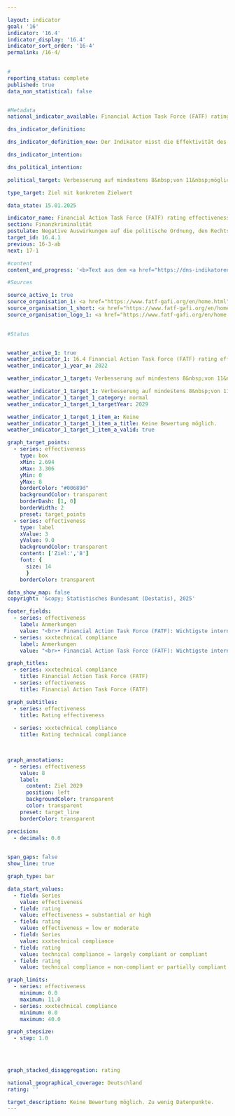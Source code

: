 ```yaml
---

layout: indicator        
goal: '16'        
indicator: '16.4'        
indicator_display: '16.4'        
indicator_sort_order: '16-4'        
permalink: /16-4/        
        

#
reporting_status: complete        
published: true        
data_non_statistical: false        


#Metadata        
national_indicator_available: Financial Action Task Force (FATF) rating effectiveness        

dns_indicator_definition:         

dns_indicator_definition_new: Der Indikator misst die Effektivität des deutschen Systems zur Bekämpfung von Geldwäsche und Terrorismusfinanzierung.        

dns_indicator_intention:         

dns_political_intention:         

political_target: Verbesserung auf mindestens 8&nbsp;von 11&nbsp;möglichen Punkten bis 2029        

type_target: Ziel mit konkretem Zielwert        

data_state: 15.01.2025        

indicator_name: Financial Action Task Force (FATF) rating effectiveness        
section: Finanzkriminalität        
postulate: Negative Auswirkungen auf die politische Ordnung, den Rechtsstaat, die Wirtschaft und die Gesellschaft verhindern        
target_id: 16.4.1        
previous: 16-3-ab        
next: 17-1        

#content         
content_and_progress: '<b>Text aus dem <a href="https://dns-indikatoren.de/assets/Publikationen/Indikatorenberichte/2022.pdf">Indikatorenbericht 2022&nbsp;- Stand 31.10.2022</a></b><br><br>'                

#Sources        

source_active_1: true
source_organisation_1: <a href="https://www.fatf-gafi.org/en/home.html" target="_blank" onclick="return confirm_alert('vom FATF', 'De')">Financial Action Task Force</a>
source_organisation_1_short: <a href="https://www.fatf-gafi.org/en/home.html" target="_blank" onclick="return confirm_alert('vom FATF', 'De')">Financial Action Task Force</a>
source_organisation_logo_1: <a href="https://www.fatf-gafi.org/en/home.html" target="_blank" onclick="return confirm_alert('vom FATF', 'De')"><img src="https://dnsTestEnvironment.github.io/dns-indicators/public/OrgImgDe/fatf.png" alt="Financial Action Task Force" title=" Klicken Sie hier um zur Homepage der Organisation Financial Action Task Force zu gelangen." style="height:60px; width:148px; border:transparent"/></a>
        

#Status        


weather_active_1: true
weather_indicator_1: 16.4 Financial Action Task Force (FATF) rating effectiveness
weather_indicator_1_year_a: 2022

weather_indicator_1_target: Verbesserung auf mindestens 8&nbsp;von 11&nbsp;möglichen Punkten bis 2029

weather_indicator_1_target_1: Verbesserung auf mindestens 8&nbsp;von 11&nbsp;möglichen Punkten bis 2029
weather_indicator_1_target_1_category: normal
weather_indicator_1_target_1_targetYear: 2029

weather_indicator_1_target_1_item_a: Keine
weather_indicator_1_target_1_item_a_title: Keine Bewertung möglich.
weather_indicator_1_target_1_item_a_valid: true        

graph_target_points:
  - series: effectiveness
    type: box
    xMin: 2.694
    xMax: 3.306
    yMin: 0
    yMax: 8
    borderColor: "#00689d"
    backgroundColor: transparent
    borderDash: [1, 0]
    borderWidth: 2
    preset: target_points
  - series: effectiveness
    type: label
    xValue: 3
    yValue: 9.0
    backgroundColor: transparent
    content: ['Ziel:','8']
    font: {
      size: 14
      }
    borderColor: transparent        

data_show_map: false        
copyright: '&copy; Statistisches Bundesamt (Destatis), 2025'        

footer_fields:
  - series: effectiveness
    label: Anmerkungen
    value: "<br>• Financial Action Task Force (FATF): Wichtigste internationale Institution zur Bekämpfung und Verhinderung von Geldwäsche, Terrorismusfinanzierung und Proliferationsfinanzierung.<br>• Effectiveness: Prüfung der Effektivität der nationalen Anstrengung bei der Bekämpfung von Geldwäsche und Terrorismusfinanzierung."
  - series: xxxtechnical compliance
    label: Anmerkungen
    value: "<br>• Financial Action Task Force (FATF): Wichtigste internationale Institution zur Bekämpfung und Verhinderung von Geldwäsche, Terrorismusfinanzierung und Proliferationsfinanzierung.<br>• Technical Compliance: Umsetzung der FATF-Standards im nationalen Recht und durch nationale Vorgaben."        

graph_titles: 
  - series: xxxtechnical compliance
    title: Financial Action Task Force (FATF)
  - series: effectiveness
    title: Financial Action Task Force (FATF)        

graph_subtitles: 
  - series: effectiveness
    title: Rating effectiveness
    
  - series: xxxtechnical compliance
    title: Rating technical compliance
            


graph_annotations:
  - series: effectiveness
    value: 8
    label:
      content: Ziel 2029
      position: left
      backgroundColor: transparent
      color: transparent
    preset: target_line
    borderColor: transparent        

precision: 
  - decimals: 0.0
            

span_gaps: false        
show_line: true        

graph_type: bar        

data_start_values: 
  - field: Series
    value: effectiveness
  - field: rating
    value: effectiveness = substantial or high
  - field: rating
    value: effectiveness = low or moderate
  - field: Series
    value: xxxtechnical compliance
  - field: rating
    value: technical compliance = largely compliant or compliant
  - field: rating
    value: technical compliance = non-compliant or partially compliant        

graph_limits: 
  - series: effectiveness
    minimum: 0.0
    maximum: 11.0
  - series: xxxtechnical compliance
    minimum: 0.0
    maximum: 40.0        

graph_stepsize: 
  - step: 1.0
            

        

graph_stacked_disaggregation: rating                

national_geographical_coverage: Deutschland                
rating: ''        

target_description: Keine Bewertung möglich. Zu wenig Datenpunkte.        
---
```


